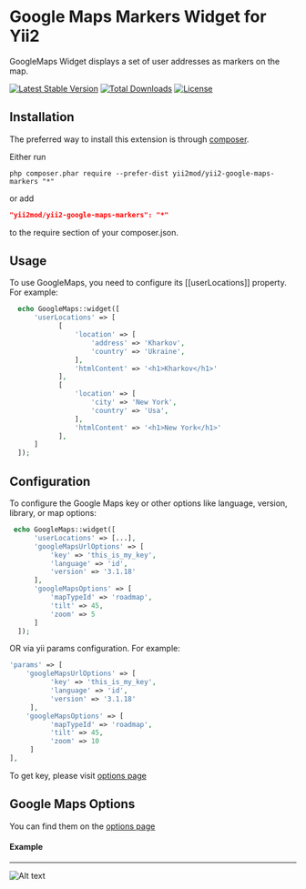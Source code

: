 Google Maps Markers Widget for Yii2
==================================
GoogleMaps Widget displays a set of user addresses as markers on the map.

[![Latest Stable Version](https://poser.pugx.org/yii2mod/yii2-google-maps-markers/v/stable)](https://packagist.org/packages/yii2mod/yii2-google-maps-markers) [![Total Downloads](https://poser.pugx.org/yii2mod/yii2-google-maps-markers/downloads)](https://packagist.org/packages/yii2mod/yii2-google-maps-markers) [![License](https://poser.pugx.org/yii2mod/yii2-google-maps-markers/license)](https://packagist.org/packages/yii2mod/yii2-google-maps-markers)

Installation   
------------

The preferred way to install this extension is through [composer](http://getcomposer.org/download/).

Either run

```
php composer.phar require --prefer-dist yii2mod/yii2-google-maps-markers "*"
```

or add

```json
"yii2mod/yii2-google-maps-markers": "*"
```

to the require section of your composer.json.

Usage
------------
To use GoogleMaps, you need to configure its [[userLocations]] property. For example:

```php
  echo GoogleMaps::widget([
      'userLocations' => [
            [
                'location' => [
                    'address' => 'Kharkov',
                    'country' => 'Ukraine',
                ],
                'htmlContent' => '<h1>Kharkov</h1>'
            ],
            [
                'location' => [
                    'city' => 'New York',
                    'country' => 'Usa',
                ],
                'htmlContent' => '<h1>New York</h1>'
            ],
      ]
  ]); 
```

Configuration
----------------------------------------

To configure the Google Maps key or other options like language, version, library, or map options:
```php
 echo GoogleMaps::widget([
      'userLocations' => [...],
      'googleMapsUrlOptions' => [
          'key' => 'this_is_my_key',
          'language' => 'id',
          'version' => '3.1.18'
      ],
      'googleMapsOptions' => [
          'mapTypeId' => 'roadmap',
          'tilt' => 45,
          'zoom' => 5
      ]
  ]); 
```
OR via yii params configuration. For example:
```php
'params' => [
    'googleMapsUrlOptions' => [
          'key' => 'this_is_my_key',
          'language' => 'id',
          'version' => '3.1.18'
     ],
    'googleMapsOptions' => [
          'mapTypeId' => 'roadmap',
          'tilt' => 45,
          'zoom' => 10
     ]  
],
```
To get key, please visit [options page](https://code.google.com/apis/console/)

Google Maps Options 
----------------
You can find them on the [options page](https://developers.google.com/maps/documentation/javascript/reference)

#### Example
-----
![Alt text](http://res.cloudinary.com/zfort/image/upload/v1441115988/Map_preview_hcwb1x.png "Example")
